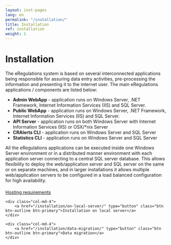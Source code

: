 ```yaml
---
layout: inst-pages
lang: en
permalink: "/installation/"
title: Installation
ref: installation
weight: 1
---
```


# Installation

The eRegulations system is based on several interconnected applications being responsible for assuring data entry activities, pre-processing the information and presenting it to the internet user.
The main eRegulations applications / components are listed below:
<ul>
	<li><strong>Admin WebApp</strong> - application runs on Windows Server, .NET Framework, Internet Information Services (IIS) and SQL Server.</li>
	<li><strong>Public WebApp</strong> - application runs on Windows Server, .NET Framework, Internet Information Services (IIS) and SQL Server.</li>
	<li><strong>API Server</strong> - application runs on both Windows Server with Internet Information Services (IIS) or OSX/*nix Server</li>
	<li><strong>CRAlerts CLI</strong> - application runs on Windows Server and SQL Server</li>
	<li><strong>Statistics CLI</strong> - application runs on Windows Server and SQL Server</li>
</ul>
All the eRegulations applications can be executed inside one Windows Server environment or in a distributed manner environment with each application server connecting to a central SQL server database. This allows flexibility to deploy the web/application server and SQL server on the same or on separate machines, and in larger installations it allows multiple web/application servers to be configured in a load balanced configuration for high availability.

<div class="row" style="margin-top:20px;">
	<div class="col-md-4">
		<a href="/installation/hosting/" type="button" class="btn btn-outline btn-primary">Hosting requirements</a>
	</div>

	<div class="col-md-4">
		<a href="/installation/on-local-server/" type="button" class="btn btn-outline btn-primary">Installation on local server</a>
	</div>

	<div class="col-md-4">
		<a href="/installation/data-migration/" type="button" class="btn btn-outline btn-primary">Data migration</a>
	</div>

</div>
